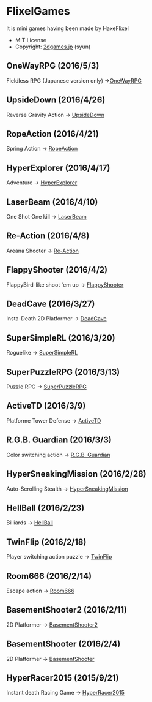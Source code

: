 # FlixelGames
It is mini games having been made by HaxeFlixel

* MIT License
* Copyright: [2dgames.jp](http://2dgames.jp) (syun)

## OneWayRPG (2016/5/3)
Fieldless RPG (Japanese version only) ->[OneWayRPG](http://haxeflixel.2dgames.jp/index.php?Product%2FOneWayRPG)

## UpsideDown (2016/4/26)
Reverse Gravity Action -> [UpsideDown](http://haxeflixel.2dgames.jp/index.php?Product%2FUpsideDown)

## RopeAction (2016/4/21)
Spring Action -> [RopeAction](http://haxeflixel.2dgames.jp/index.php?Product%2FRopeAction)

## HyperExplorer (2016/4/17)
Adventure -> [HyperExplorer](http://haxeflixel.2dgames.jp/index.php?Product%2FHyperExplorer)

## LaserBeam (2016/4/10)
One Shot One kill -> [LaserBeam](http://haxeflixel.2dgames.jp/index.php?Product%2FLaserBeam)

## Re-Action (2016/4/8)
Areana Shooter -> [Re-Action](http://haxeflixel.2dgames.jp/index.php?Product%2FRe-Action)

## FlappyShooter (2016/4/2)
FlappyBird-like shoot 'em up -> [FlappyShooter](http://haxeflixel.2dgames.jp/index.php?Product%2FFlappyShooter)

## DeadCave (2016/3/27)
Insta-Death 2D Platformer -> [DeadCave](http://haxeflixel.2dgames.jp/index.php?Product%2FDeadCave)

## SuperSimpleRL (2016/3/20)
Roguelike -> [SuperSimpleRL](http://haxeflixel.2dgames.jp/index.php?Product%2FSuperSimpleRL)

## SuperPuzzleRPG (2016/3/13)
Puzzle RPG -> [SuperPuzzleRPG](http://haxeflixel.2dgames.jp/index.php?Product%2FSuperPuzzleRPG)

## ActiveTD (2016/3/9)
Platforme Tower Defense -> [ActiveTD](http://haxeflixel.2dgames.jp/index.php?Product%2FActiveTD)

## R.G.B. Guardian (2016/3/3)
Color switching action -> [R.G.B. Guardian](http://haxeflixel.2dgames.jp/index.php?Product%2FRGBGuardian)

## HyperSneakingMission (2016/2/28)
Auto-Scrolling Stealth -> [HyperSneakingMission](http://haxeflixel.2dgames.jp/index.php?Product%2FHyperSneakingMission)

## HellBall (2016/2/23)
Billiards -> [HellBall](http://haxeflixel.2dgames.jp/index.php?Product%2FHellBall)

## TwinFlip (2016/2/18)
Player switching action puzzle -> [TwinFlip](http://haxeflixel.2dgames.jp/index.php?Product%2FTwinFlip)

## Room666 (2016/2/14)
Escape action -> [Room666](http://haxeflixel.2dgames.jp/index.php?Product%2FRoom666)

## BasementShooter2 (2016/2/11)
2D Platformer -> [BasementShooter2](http://haxeflixel.2dgames.jp/index.php?Product%2FBasementShooter2)


## BasementShooter (2016/2/4)
2D Platformer -> [BasementShooter](http://haxeflixel.2dgames.jp/index.php?Product%2FBasementShooter)

## HyperRacer2015 (2015/9/21)
Instant death Racing Game ->  [HyperRacer2015](http://haxeflixel.2dgames.jp/index.php?Product%2FHyperRacer2015)
